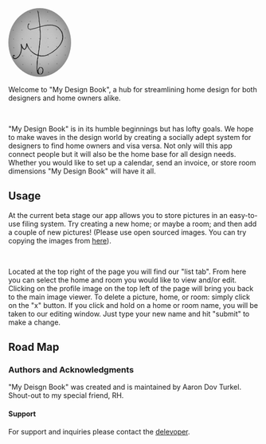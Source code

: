<div style="border-radius:50%">
<img width=25% height=25% style="border-radius:50%" src=public/img_store/mdb_logo.png>
</div>


<p align"center">Welcome to "My Design Book", a hub for streamlining home design for both designers and home owners alike.</p>
<br>
<p align"center">"My Design Book" is in its humble beginnings but has lofty goals. We hope to make waves in the design world by creating a socially adept system for designers to find home owners and visa versa. Not only will this app connect people but it will also be the home base for all design needs. Whether you would like to set up a calendar, send an invoice, or store room dimensions "My Design Book" will have it all.</p>

## Usage


<p align"center">At the current beta stage our app allows you to store pictures in an easy-to-use filing system. Try creating a new home; or maybe a room; and then add a couple of new pictures! (Please use open sourced images. You can try copying the images from <a href="https://unsplash.com/">here</a>).</p>
<br>
<p align"center">Located at the top right of the page you will find our "list tab". From here you can select the home and room you would like to view and/or edit. Clicking on the profile image on the top left of the page will bring you back to the main image viewer. To delete a picture, home, or room: simply click on the "x" button. If you click and hold on a home or room name, you will be taken to our editing window. Just type your new name and hit "submit" to make a change.</p>

## Road Map

### Authors and Acknowledgments

"My Deisgn Book" was created and is maintained by Aaron Dov Turkel.
<br>
Shout-out to my special friend, RH.

#### Support

For support and inquiries please contact the [delevoper](mailto:"theholycoder@gmail.com").

